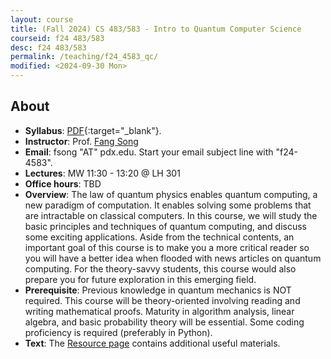 ```yaml
---
layout: course
title: (Fall 2024) CS 483/583 - Intro to Quantum Computer Science
courseid: f24 483/583
desc: f24 483/583
permalink: /teaching/f24_4583_qc/
modified: <2024-09-30 Mon>
---
```


## About
*  **Syllabus**:
   [PDF]({{base}}/teaching/f24_4583_qc/f24_4583_qc_syllabus.pdf){:target="_blank"}. 
*  **Instructor**: Prof. [Fang Song]({{base}}/) 
*  **Email**: fsong "AT" pdx.edu. Start your email subject line
   with "f24-4583". 
*  **Lectures**: MW 11:30 - 13:20 @ LH 301
*  **Office hours**: TBD
*  **Overview**: The law of quantum physics enables quantum computing,
   a new paradigm of computation. It enables solving some problems
   that are intractable on classical computers. In this course, we
   will study the basic principles and techniques of quantum
   computing, and discuss some exciting applications. Aside from the
   technical contents, an important goal of this course is to make you
   a more critical reader so you will have a better idea when flooded
   with news articles on quantum computing. For the theory-savvy
   students, this course would also prepare you for future exploration
   in this emerging field.
*  **Prerequisite**: Previous knowledge in quantum mechanics is NOT
   required. This course will be theory-oriented involving reading and
   writing mathematical proofs. Maturity in algorithm analysis, linear
   algebra, and basic probability theory will be essential. Some
   coding proficiency is required (preferably in Python). 
*  **Text**: The [Resource
   page]({{base}}/teaching/f24_4583_qc/resource/) contains additional
   useful materials.
